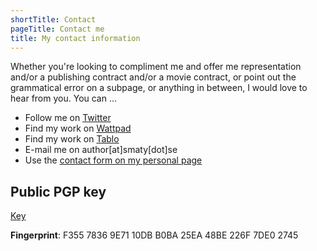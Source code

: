 ```yaml
---
shortTitle: Contact
pageTitle: Contact me
title: My contact information
---
```


Whether you're looking to compliment me and offer me representation and/or a
publishing contract and/or a movie contract, or point out the grammatical error
on a subpage, or anything in between, I would love to hear from you. You can ...

* Follow me on [Twitter](https://twitter.com/melindrea)
* Find my work on [Wattpad](http://www.wattpad.com/user/MarieHogebrandt)
* Find my work on [Tablo](https://tablo.io/melindrea)
* E-mail me on author[at]smaty[dot]se
* Use the [contact form on my personal page](http://mariehogebrandt.se/contact)

## Public PGP key
[Key](https://keybase.io/melindrea/key.asc)

**Fingerprint**: F355 7836 9E71 10DB B0BA 25EA 48BE 226F 7DE0 2745

